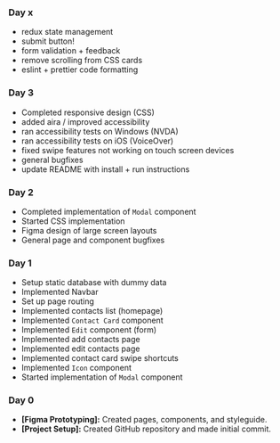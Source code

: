 ### Day x
- redux state management
- submit button!
- form validation + feedback
- remove scrolling from CSS cards
- eslint + prettier code formatting

### Day 3
- Completed responsive design (CSS)
- added aira / improved accessibility
- ran accessibility tests on Windows (NVDA)
- ran accessibility tests on iOS (VoiceOver)
- fixed swipe features not working on touch screen devices
- general bugfixes
- update README with install + run instructions

### Day 2
- Completed implementation of `Modal` component
- Started CSS implementation
- Figma design of large screen layouts
- General page and component bugfixes

### Day 1
- Setup static database with dummy data
- Implemented Navbar
- Set up page routing
- Implemented contacts list (homepage)
- Implemented `Contact Card` component
- Implemented `Edit` component (form)
- Implemented add contacts page
- Implemented edit contacts page
- Implemented contact card swipe shortcuts
- Implemented `Icon` component
- Started implementation of `Modal` component

### Day 0
- **[Figma Prototyping]:** Created pages, components, and styleguide.
- **[Project Setup]:** Created GitHub repository and made initial commit.